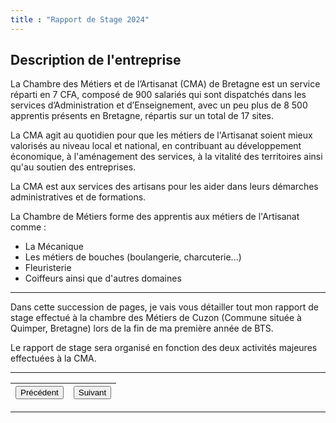 ```yaml
---
title : "Rapport de Stage 2024"
---
```

## Description de l'entreprise
 La Chambre des Métiers et de l’Artisanat (CMA) de Bretagne est un service réparti en 7 CFA, composé de 900 salariés qui sont dispatchés dans les services d’Administration et d’Enseignement, avec un peu plus de 8 500 apprentis présents en Bretagne, répartis sur un total de 17 sites.    
 
La CMA agit au quotidien pour que les métiers de l'Artisanat soient mieux valorisés au niveau local et national, en contribuant au développement économique, à l'aménagement des services, à la vitalité des territoires ainsi qu'au soutien des entreprises.
 
La CMA est aux services des artisans pour les aider dans leurs démarches administratives et de formations.


La Chambre de Métiers forme des apprentis aux métiers de l'Artisanat comme :

- La Mécanique
- Les métiers de bouches (boulangerie, charcuterie...)
- Fleuristerie
- Coiffeurs ainsi que d'autres domaines
***

Dans cette succession de pages,  je vais vous détailler tout mon rapport de stage effectué à la chambre des Métiers de Cuzon (Commune située à Quimper, Bretagne) lors de la fin de ma première année de BTS.

Le rapport de stage sera organisé en fonction des deux activités majeures effectuées à la CMA.
***
|<button onclick="window.location.href='https://vhascoet-pro.github.io/portfolio-bts.github.io/';">Précédent</button>|<button onclick="window.location.href='https://vhascoet-pro.github.io/portfolio-bts.github.io/rds1/rds1_2';">Suivant</button>|
|---:|:---|
***
